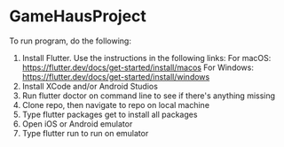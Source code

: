 # GameHausProject


To run program, do the following:
1. Install Flutter.  Use the instructions in the following links:
    For macOS: https://flutter.dev/docs/get-started/install/macos
    For Windows: https://flutter.dev/docs/get-started/install/windows
2.  Install XCode and/or Android Studios
3. Run flutter doctor on command line to see if there's anything missing
4. Clone repo, then navigate to repo on local machine
5. Type flutter packages get to install all packages
6. Open iOS or Android emulator
7. Type flutter run to run on emulator
